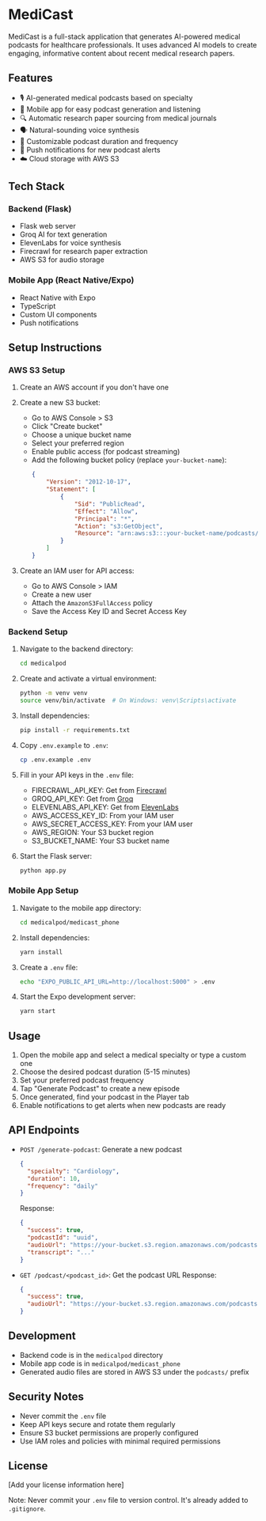 # MediCast

MediCast is a full-stack application that generates AI-powered medical podcasts for healthcare professionals. It uses advanced AI models to create engaging, informative content about recent medical research papers.

## Features

- 🎙️ AI-generated medical podcasts based on specialty
- 📱 Mobile app for easy podcast generation and listening
- 🔍 Automatic research paper sourcing from medical journals
- 🗣️ Natural-sounding voice synthesis
- 📅 Customizable podcast duration and frequency
- 📲 Push notifications for new podcast alerts
- ☁️ Cloud storage with AWS S3

## Tech Stack

### Backend (Flask)
- Flask web server
- Groq AI for text generation
- ElevenLabs for voice synthesis
- Firecrawl for research paper extraction
- AWS S3 for audio storage

### Mobile App (React Native/Expo)
- React Native with Expo
- TypeScript
- Custom UI components
- Push notifications

## Setup Instructions

### AWS S3 Setup

1. Create an AWS account if you don't have one
2. Create a new S3 bucket:
   - Go to AWS Console > S3
   - Click "Create bucket"
   - Choose a unique bucket name
   - Select your preferred region
   - Enable public access (for podcast streaming)
   - Add the following bucket policy (replace `your-bucket-name`):
     ```json
     {
         "Version": "2012-10-17",
         "Statement": [
             {
                 "Sid": "PublicRead",
                 "Effect": "Allow",
                 "Principal": "*",
                 "Action": "s3:GetObject",
                 "Resource": "arn:aws:s3:::your-bucket-name/podcasts/*"
             }
         ]
     }
     ```

3. Create an IAM user for API access:
   - Go to AWS Console > IAM
   - Create a new user
   - Attach the `AmazonS3FullAccess` policy
   - Save the Access Key ID and Secret Access Key

### Backend Setup

1. Navigate to the backend directory:
   ```bash
   cd medicalpod
   ```

2. Create and activate a virtual environment:
   ```bash
   python -m venv venv
   source venv/bin/activate  # On Windows: venv\Scripts\activate
   ```

3. Install dependencies:
   ```bash
   pip install -r requirements.txt
   ```

4. Copy `.env.example` to `.env`:
   ```bash
   cp .env.example .env
   ```

5. Fill in your API keys in the `.env` file:
   - FIRECRAWL_API_KEY: Get from [Firecrawl](https://firecrawl.com)
   - GROQ_API_KEY: Get from [Groq](https://groq.com)
   - ELEVENLABS_API_KEY: Get from [ElevenLabs](https://elevenlabs.io)
   - AWS_ACCESS_KEY_ID: From your IAM user
   - AWS_SECRET_ACCESS_KEY: From your IAM user
   - AWS_REGION: Your S3 bucket region
   - S3_BUCKET_NAME: Your S3 bucket name

6. Start the Flask server:
   ```bash
   python app.py
   ```

### Mobile App Setup

1. Navigate to the mobile app directory:
   ```bash
   cd medicalpod/medicast_phone
   ```

2. Install dependencies:
   ```bash
   yarn install
   ```

3. Create a `.env` file:
   ```bash
   echo "EXPO_PUBLIC_API_URL=http://localhost:5000" > .env
   ```

4. Start the Expo development server:
   ```bash
   yarn start
   ```

## Usage

1. Open the mobile app and select a medical specialty or type a custom one
2. Choose the desired podcast duration (5-15 minutes)
3. Set your preferred podcast frequency
4. Tap "Generate Podcast" to create a new episode
5. Once generated, find your podcast in the Player tab
6. Enable notifications to get alerts when new podcasts are ready

## API Endpoints

- `POST /generate-podcast`: Generate a new podcast
  ```json
  {
    "specialty": "Cardiology",
    "duration": 10,
    "frequency": "daily"
  }
  ```
  Response:
  ```json
  {
    "success": true,
    "podcastId": "uuid",
    "audioUrl": "https://your-bucket.s3.region.amazonaws.com/podcasts/uuid.mp3",
    "transcript": "..."
  }
  ```

- `GET /podcast/<podcast_id>`: Get the podcast URL
  Response:
  ```json
  {
    "success": true,
    "audioUrl": "https://your-bucket.s3.region.amazonaws.com/podcasts/podcast_id.mp3"
  }
  ```

## Development

- Backend code is in the `medicalpod` directory
- Mobile app code is in `medicalpod/medicast_phone`
- Generated audio files are stored in AWS S3 under the `podcasts/` prefix

## Security Notes

- Never commit the `.env` file
- Keep API keys secure and rotate them regularly
- Ensure S3 bucket permissions are properly configured
- Use IAM roles and policies with minimal required permissions

## License

[Add your license information here]

Note: Never commit your `.env` file to version control. It's already added to `.gitignore`.